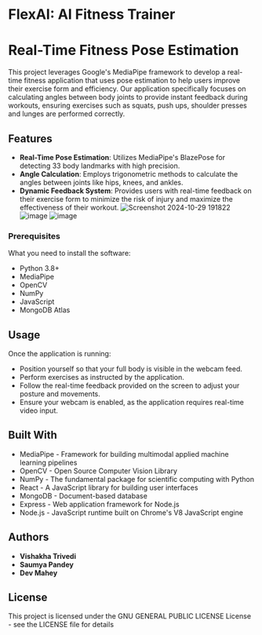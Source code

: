 # FlexAI: AI Fitness Trainer
# Real-Time Fitness Pose Estimation

This project leverages Google's MediaPipe framework to develop a real-time fitness application that uses pose estimation to help users improve their exercise form and efficiency. Our application specifically focuses on calculating angles between body joints to provide instant feedback during workouts, ensuring exercises such as squats, push ups, shoulder presses and lunges are performed correctly.

## Features

- **Real-Time Pose Estimation**: Utilizes MediaPipe's BlazePose for detecting 33 body landmarks with high precision.
- **Angle Calculation**: Employs trigonometric methods to calculate the angles between joints like hips, knees, and ankles.
- **Dynamic Feedback System**: Provides users with real-time feedback on their exercise form to minimize the risk of injury and maximize the effectiveness of their workout.
![Screenshot 2024-10-29 191822](https://github.com/user-attachments/assets/8b4bba1d-efdc-4130-8772-752d5fae59dc)
![image](https://github.com/user-attachments/assets/f31f34d1-364e-475d-88ce-4e8eb3660b53)
![image](https://github.com/user-attachments/assets/bd5c108b-e622-438d-9c6b-cd6754fb13c9)


### Prerequisites

What you need to install the software:

- Python 3.8+
- MediaPipe
- OpenCV
- NumPy
- JavaScript
- MongoDB Atlas

## Usage

Once the application is running:
- Position yourself so that your full body is visible in the webcam feed.
- Perform exercises as instructed by the application.
- Follow the real-time feedback provided on the screen to adjust your posture and movements.
- Ensure your webcam is enabled, as the application requires real-time video input.

## Built With

- MediaPipe - Framework for building multimodal applied machine learning pipelines
- OpenCV - Open Source Computer Vision Library
- NumPy - The fundamental package for scientific computing with Python
- React - A JavaScript library for building user interfaces
- MongoDB - Document-based database
- Express - Web application framework for Node.js
- Node.js - JavaScript runtime built on Chrome's V8 JavaScript engine

## Authors

- **Vishakha Trivedi**
- **Saumya Pandey** 
- **Dev Mahey** 


## License

This project is licensed under the GNU GENERAL PUBLIC LICENSE License - see the LICENSE file for details
